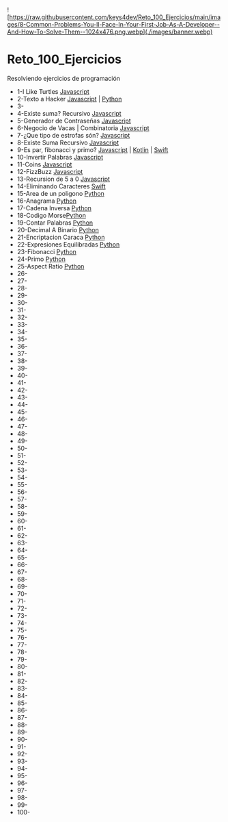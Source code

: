 ![https://raw.githubusercontent.com/keys4dev/Reto_100_Ejercicios/main/images/8-Common-Problems-You-ll-Face-In-Your-First-Job-As-A-Developer--And-How-To-Solve-Them--1024x476.png.webp](./images/banner.webp)
# Reto_100_Ejercicios

Resolviendo ejercicios de programación
* 1-I Like Turtles [Javascript](javascript/01_I_like_turtles.js)
* 2-Texto a Hacker [Javascript](javascript/02_to_hacker_language.js) | [Python](python/02_to_hacker_language.py)
* 3-
* 4-Existe suma? Recursivo [Javascript](javascript/04__Sumar_numeros_de_un_string.js)
* 5-Generador de Contraseñas [Javascript](javascript/05_Generador_de_passwords.js)
* 6-Negocio de Vacas | Combinatoria [Javascript](javascript/06_Combinatoria_vacas.js)
* 7-¿Que tipo de estrofas són? [Javascript](javascript/07_Estrofas.js)
* 8-Existe Suma Recursivo [Javascript](javascript/08_Existe_suma_recursivo.js)
* 9-Es par, fibonacci y primo? [Javascript](javascript/09_Par_Fibonnaci_Primo.js) | [Kotlin](kotlin/09_Par_Fibonnaci_Primo.kt) | [Swift](swift/09_Par_Fibonnaci_Primo.swift)
* 10-Invertir Palabras [Javascript](javascript/10_Invertir_palabras.js)
* 11-Coins [Javascript](javascript/11_coins.js)
* 12-FizzBuzz [Javascript](javascript/12_fizzbuzz.js)
* 13-Recursion de 5 a 0 [Javascript](javascript/13_recursion_5_a_0.js)
* 14-Eliminando Caracteres [Swift](swift/14_EliminadoCaracteres.swift)
* 15-Area de un poligono [Python](python/15_area_poligono.py)
* 16-Anagrama [Python](python/16_anagrama.py)
* 17-Cadena Inversa [Python](python/17_cadena_inversa.py)
* 18-Codigo Morse[Python](python/18_codigo_morse.py)
* 19-Contar Palabras [Python](python/19_contar_palabras.py)
* 20-Decimal A Binario [Python](python/20_decimal_a_binario.py)
* 21-Encriptacion Caraca [Python](python/21_encriptacion_karaca.py)
* 22-Expresiones Equilibradas [Python](python/22_expresiones_equilibradas.py) 
* 23-Fibonacci [Python](python/23_fibonacci.py)
* 24-Primo [Python](python/24_primo.py)
* 25-Aspect Ratio [Python](python/25_aspect_ratio.py)
* 26-
* 27-
* 28-
* 29-
* 30-
* 31-
* 32-
* 33-
* 34-
* 35-
* 36-
* 37-
* 38-
* 39-
* 40-
* 41-
* 42-
* 43-
* 44-
* 45-
* 46-
* 47-
* 48-
* 49-
* 50-
* 51-
* 52-
* 53-
* 54-
* 55-
* 56-
* 57-
* 58-
* 59-
* 60-
* 61-
* 62-
* 63-
* 64-
* 65-
* 66-
* 67-
* 68-
* 69-
* 70-
* 71-
* 72-
* 73-
* 74-
* 75-
* 76-
* 77-
* 78-
* 79-
* 80-
* 81-
* 82-
* 83-
* 84-
* 85-
* 86-
* 87-
* 88-
* 89-
* 90-
* 91-
* 92-
* 93-
* 94-
* 95-
* 96-
* 97-
* 98-
* 99-
* 100-
